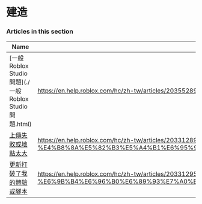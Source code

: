 # 建造  
### Articles in this section
Name|URL
-|-
[一般Roblox Studio問題](./一般Roblox Studio問題.html) |https://en.help.roblox.com/hc/zh-tw/articles/203552894-%E4%B8%80%E8%88%ACRoblox-Studio%E5%95%8F%E9%A1%8C
[上傳失敗或地點太大](./上傳失敗或地點太大.html) |https://en.help.roblox.com/hc/zh-tw/articles/203312890-%E4%B8%8A%E5%82%B3%E5%A4%B1%E6%95%97%E6%88%96%E5%9C%B0%E9%BB%9E%E5%A4%AA%E5%A4%A7
[更新打破了我的體驗或腳本](./更新打破了我的體驗或腳本.html) |https://en.help.roblox.com/hc/zh-tw/articles/203312950-%E6%9B%B4%E6%96%B0%E6%89%93%E7%A0%B4%E4%BA%86%E6%88%91%E7%9A%84%E9%AB%94%E9%A9%97%E6%88%96%E8%85%B3%E6%9C%AC